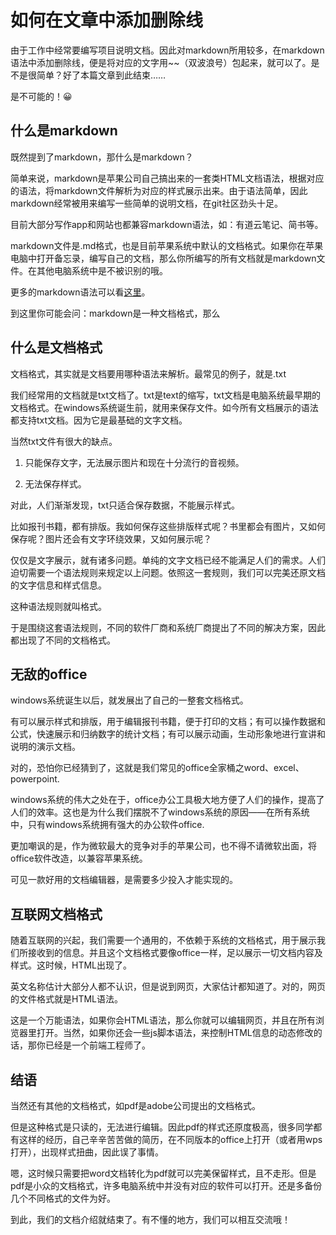 # 如何在文章中添加删除线

由于工作中经常要编写项目说明文档。因此对markdown所用较多，在markdown语法中添加删除线，便是将对应的文字用~~（双波浪号）包起来，就可以了。是不是很简单？好了本篇文章到此结束……

是不可能的！😀

## 什么是markdown

既然提到了markdown，那什么是markdown？

简单来说，markdown是苹果公司自己搞出来的一套类HTML文档语法，根据对应的语法，将markdown文件解析为对应的样式展示出来。由于语法简单，因此markdown经常被用来编写一些简单的说明文档，在git社区劲头十足。

目前大部分写作app和网站也都兼容markdown语法，如：有道云笔记、简书等。

markdown文件是.md格式，也是目前苹果系统中默认的文档格式。如果你在苹果电脑中打开备忘录，编写自己的文档，那么你所编写的所有文档就是markdown文件。在其他电脑系统中是不被识别的哦。

更多的markdown语法可以看[这里](https://www.jianshu.com/p/191d1e21f7ed)。

到这里你可能会问：markdown是一种文档格式，那么

## 什么是文档格式

文档格式，其实就是文档要用哪种语法来解析。最常见的例子，就是.txt

我们经常用的文档就是txt文档了。txt是text的缩写，txt文档是电脑系统最早期的文档格式。在windows系统诞生前，就用来保存文件。如今所有文档展示的语法都支持txt文档。因为它是最基础的文字文档。

当然txt文件有很大的缺点。

1. 只能保存文字，无法展示图片和现在十分流行的音视频。

2. 无法保存样式。

对此，人们渐渐发现，txt只适合保存数据，不能展示样式。

比如报刊书籍，都有排版。我如何保存这些排版样式呢？书里都会有图片，又如何保存呢？图片还会有文字环绕效果，又如何展示呢？

仅仅是文字展示，就有诸多问题。单纯的文字文档已经不能满足人们的需求。人们迫切需要一个语法规则来规定以上问题。依照这一套规则，我们可以完美还原文档的文字信息和样式信息。

这种语法规则就叫格式。

于是围绕这套语法规则，不同的软件厂商和系统厂商提出了不同的解决方案，因此都出现了不同的文档格式。

## 无敌的office

windows系统诞生以后，就发展出了自己的一整套文档格式。

有可以展示样式和排版，用于编辑报刊书籍，便于打印的文档；有可以操作数据和公式，快速展示和归纳数字的统计文档；有可以展示动画，生动形象地进行宣讲和说明的演示文档。

对的，恐怕你已经猜到了，这就是我们常见的office全家桶之word、excel、powerpoint.

windows系统的伟大之处在于，office办公工具极大地方便了人们的操作，提高了人们的效率。这也是为什么我们摆脱不了windows系统的原因——在所有系统中，只有windows系统拥有强大的办公软件office.

更加嘲讽的是，作为微软最大的竞争对手的苹果公司，也不得不请微软出面，将office软件改造，以兼容苹果系统。

可见一款好用的文档编辑器，是需要多少投入才能实现的。

## 互联网文档格式

随着互联网的兴起，我们需要一个通用的，不依赖于系统的文档格式，用于展示我们所接收到的信息。并且这个文档格式要像office一样，足以展示一切文档内容及样式。这时候，HTML出现了。

英文名称估计大部分人都不认识，但是说到网页，大家估计都知道了。对的，网页的文件格式就是HTML语法。

这是一个万能语法，如果你会HTML语法，那么你就可以编辑网页，并且在所有浏览器里打开。当然，如果你还会一些js脚本语法，来控制HTML信息的动态修改的话，那你已经是一个前端工程师了。

## 结语

当然还有其他的文档格式，如pdf是adobe公司提出的文档格式。

但是这种格式是只读的，无法进行编辑。因此pdf的样式还原度极高，很多同学都有这样的经历，自己辛辛苦苦做的简历，在不同版本的office上打开（或者用wps打开），出现样式扭曲，因此误了事情。

嗯，这时候只需要把word文档转化为pdf就可以完美保留样式，且不走形。但是pdf是小众的文档格式，许多电脑系统中并没有对应的软件可以打开。还是多备份几个不同格式的文件为好。

到此，我们的文档介绍就结束了。有不懂的地方，我们可以相互交流哦！
